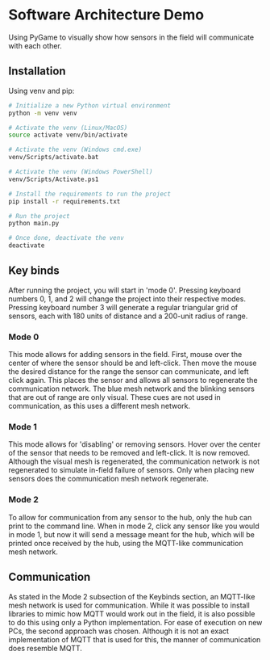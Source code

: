 # Software Architecture Demo

Using PyGame to visually show how sensors in the field will communicate with each other.

## Installation

Using venv and pip:

```bash
# Initialize a new Python virtual environment
python -m venv venv

# Activate the venv (Linux/MacOS)
source activate venv/bin/activate

# Activate the venv (Windows cmd.exe)
venv/Scripts/activate.bat

# Activate the venv (Windows PowerShell)
venv/Scripts/Activate.ps1

# Install the requirements to run the project
pip install -r requirements.txt

# Run the project
python main.py

# Once done, deactivate the venv
deactivate
```

## Key binds

After running the project, you will start in 'mode 0'. Pressing keyboard numbers 0, 1, and 2 will change the project into their respective modes. Pressing keyboard number 3 will generate a regular triangular grid of sensors, each with 180 units of distance and a 200-unit radius of range. 


### Mode 0

This mode allows for adding sensors in the field. First, mouse over the center of where the sensor should be and left-click. Then move the mouse the desired distance for the range the sensor can communicate, and left click again. This places the sensor and allows all sensors to regenerate the communication network. The blue mesh network and the blinking sensors that are out of range are only visual. These cues are not used in communication, as this uses a different mesh network.

### Mode 1

This mode allows for 'disabling' or removing sensors. Hover over the center of the sensor that needs to be removed and left-click. It is now removed. Although the visual mesh is regenerated, the communication network is not regenerated to simulate in-field failure of sensors. Only when placing new sensors does the communication mesh network regenerate.

### Mode 2

To allow for communication from any sensor to the hub, only the hub can print to the command line. When in mode 2, click any sensor like you would in mode 1, but now it will send a message meant for the hub, which will be printed once received by the hub, using the MQTT-like communication mesh network. 

## Communication

As stated in the Mode 2 subsection of the Keybinds section, an MQTT-like mesh network is used for communication. While it was possible to install libraries to mimic how MQTT would work out in the field, it is also possible to do this using only a Python implementation. For ease of execution on new PCs, the second approach was chosen. Although it is not an exact implementation of MQTT that is used for this, the manner of communication does resemble MQTT.